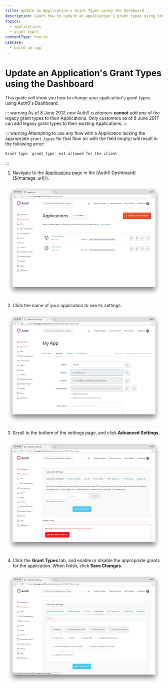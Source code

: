 ```yaml
---
title: Update an Application's Grant Types using the Dashboard
description: Learn how to update an application's grant types using the Auth0 Dashboard.
topics:
  - applications
  - grant-types
contentType: how-to
useCase:
  - build-an-app
---
```

# Update an Application's Grant Types using the Dashboard

This guide will show you how to change your application's grant types using Auth0's Dashboard.

::: warning
As of 8 June 2017, new Auth0 customers **cannot** add *any* of the legacy grant types to their Applications. Only customers as of 8 June 2017 can add legacy grant types to their existing Applications.
:::

::: warning
Attempting to use any flow with a Application lacking the appropriate `grant_types` for that flow (or with the field empty) will result in the following error:

```text
Grant type `grant_type` not allowed for the client.
```
:::

1. Navigate to the [Applications](${manage_url}/#/applications) page in the [Auth0 Dashboard](${manage_url}/). 

![Auth0 Applications](/media/articles/clients/client-grant-types/clients.png)

2. Click the name of your application to see its settings.

![Auth0 Application Settings](/media/articles/clients/client-grant-types/client-settings.png)

3. Scroll to the bottom of the settings page, and click **Advanced Settings**.

![Auth0 Application Advanced Settings](/media/articles/clients/client-grant-types/client-advanced-settings.png)

4. Click the **Grant Types** tab, and enable or disable the appropriate grants for the application. When finish, click **Save Changes**.

![Auth0 Application Grant Types](/media/articles/clients/client-grant-types/grant-types.png)
